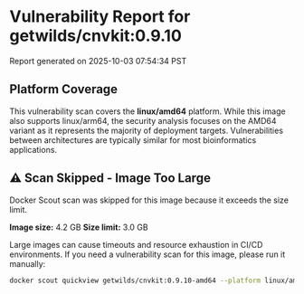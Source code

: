 # Vulnerability Report for getwilds/cnvkit:0.9.10

Report generated on 2025-10-03 07:54:34 PST

## Platform Coverage

This vulnerability scan covers the **linux/amd64** platform. While this image also supports linux/arm64, the security analysis focuses on the AMD64 variant as it represents the majority of deployment targets. Vulnerabilities between architectures are typically similar for most bioinformatics applications.

## ⚠️ Scan Skipped - Image Too Large

Docker Scout scan was skipped for this image because it exceeds the size limit.

**Image size:** 4.2 GB
**Size limit:** 3.0 GB

Large images can cause timeouts and resource exhaustion in CI/CD environments. If you need a vulnerability scan for this image, please run it manually:

```bash
docker scout quickview getwilds/cnvkit:0.9.10-amd64 --platform linux/amd64
```
